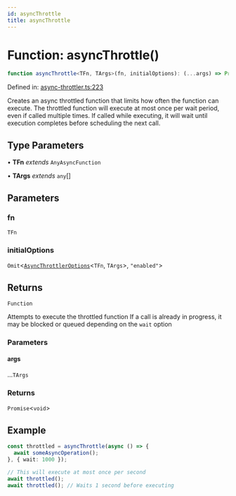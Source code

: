 ```yaml
---
id: asyncThrottle
title: asyncThrottle
---
```


<!-- DO NOT EDIT: this page is autogenerated from the type comments -->

# Function: asyncThrottle()

```ts
function asyncThrottle<TFn, TArgs>(fn, initialOptions): (...args) => Promise<void>
```

Defined in: [async-throttler.ts:223](https://github.com/TanStack/pacer/blob/main/packages/pacer/src/async-throttler.ts#L223)

Creates an async throttled function that limits how often the function can execute.
The throttled function will execute at most once per wait period, even if called multiple times.
If called while executing, it will wait until execution completes before scheduling the next call.

## Type Parameters

• **TFn** *extends* `AnyAsyncFunction`

• **TArgs** *extends* `any`[]

## Parameters

### fn

`TFn`

### initialOptions

`Omit`\<[`AsyncThrottlerOptions`](../interfaces/asyncthrottleroptions.md)\<`TFn`, `TArgs`\>, `"enabled"`\>

## Returns

`Function`

Attempts to execute the throttled function
If a call is already in progress, it may be blocked or queued depending on the `wait` option

### Parameters

#### args

...`TArgs`

### Returns

`Promise`\<`void`\>

## Example

```ts
const throttled = asyncThrottle(async () => {
  await someAsyncOperation();
}, { wait: 1000 });

// This will execute at most once per second
await throttled();
await throttled(); // Waits 1 second before executing
```
